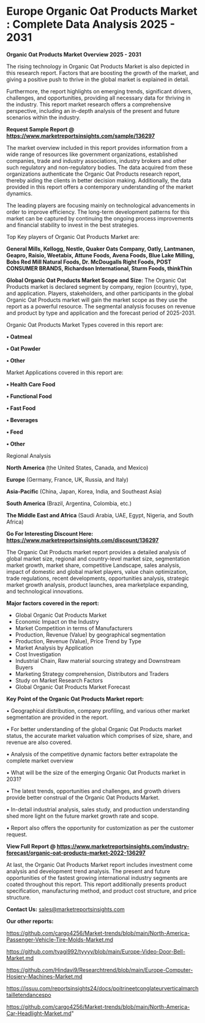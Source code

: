 # Europe Organic Oat Products Market : Complete Data Analysis 2025 - 2031

<Strong> Organic Oat Products Market Overview 2025 - 2031</strong>

The rising technology in Organic Oat Products Market is also depicted in this research report. Factors that are boosting the growth of the market, and giving a positive push to thrive in the global market is explained in detail.

Furthermore, the report highlights on emerging trends, significant drivers, challenges, and opportunities, providing all necessary data for thriving in the industry. This report market research offers a comprehensive perspective, including an in-depth analysis of the present and future scenarios within the industry.

<strong>Request Sample Report @ <a href=https://www.marketreportsinsights.com/sample/136297>https://www.marketreportsinsights.com/sample/136297</a></strong>

The market overview included in this report provides information from a wide range of resources like government organizations, established companies, trade and industry associations, industry brokers and other such regulatory and non-regulatory bodies. The data acquired from these organizations authenticate the Organic Oat Products research report, thereby aiding the clients in better decision making. Additionally, the data provided in this report offers a contemporary understanding of the market dynamics.

The leading players are focusing mainly on technological advancements in order to improve efficiency. The long-term development patterns for this market can be captured by continuing the ongoing process improvements and financial stability to invest in the best strategies.

Top Key players of Organic Oat Products Market are:

<strong>General Mills, Kellogg, Nestle, Quaker Oats Company, Oatly, Lantmanen, Geapro, Raisio, Weetabix, Attune Foods, Avena Foods, Blue Lake Milling, Bobs Red Mill Natural Foods, Dr. McDougalls Right Foods, POST CONSUMER BRANDS, Richardson International, Sturm Foods, thinkThin</strong>

<strong><b>Global Organic Oat Products Market Scope and Size:</b></strong>
The Organic Oat Products market is declared segment by company, region (country), type, and application. Players, stakeholders, and other participants in the global Organic Oat Products market will gain the market scope as they use the report as a powerful resource. The segmental analysis focuses on revenue and product by type and application and the forecast period of 2025-2031.

Organic Oat Products Market Types covered in this report are:

<strong>• Oatmeal

• Oat Powder

• Other</strong>

Market Applications covered in this report are:

<strong>• Health Care Food

• Functional Food

• Fast Food

• Beverages

• Feed

• Other</strong> 

Regional Analysis

<strong>North America</strong> (the United States, Canada, and Mexico)

<strong>Europe</strong> (Germany, France, UK, Russia, and Italy)

<strong>Asia-Pacific</strong> (China, Japan, Korea, India, and Southeast Asia)

<strong>South America</strong> (Brazil, Argentina, Colombia, etc.)

<strong>The Middle East and Africa</strong> (Saudi Arabia, UAE, Egypt, Nigeria, and South Africa)

<strong>Go For Interesting Discount Here: <a href=https://www.marketreportsinsights.com/discount/136297>https://www.marketreportsinsights.com/discount/136297</a></strong>

The Organic Oat Products market report provides a detailed analysis of global market size, regional and country-level market size, segmentation market growth, market share, competitive Landscape, sales analysis, impact of domestic and global market players, value chain optimization, trade regulations, recent developments, opportunities analysis, strategic market growth analysis, product launches, area marketplace expanding, and technological innovations.

<strong><b>Major factors covered in the report:</b></strong>
<ul>
  <li>Global Organic Oat Products Market </li>
  <li>Economic Impact on the Industry</li>
  <li>Market Competition in terms of Manufacturers</li>
  <li>Production, Revenue (Value) by geographical segmentation</li>
  <li>Production, Revenue (Value), Price Trend by Type</li>
  <li>Market Analysis by Application</li>
  <li>Cost Investigation</li>
  <li>Industrial Chain, Raw material sourcing strategy and Downstream Buyers</li>
  <li>Marketing Strategy comprehension, Distributors and Traders</li>
  <li>Study on Market Research Factors</li>
  <li>Global Organic Oat Products Market Forecast</li>
</ul>

<strong><b>Key Point of the Organic Oat Products Market report:</b></strong>

• Geographical distribution, company profiling, and various other market segmentation are provided in the report.

• For better understanding of the global Organic Oat Products market status, the accurate market valuation which comprises of size, share, and revenue are also covered.

• Analysis of the competitive dynamic factors better extrapolate the complete market overview

• What will be the size of the emerging Organic Oat Products market in 2031?

• The latest trends, opportunities and challenges, and growth drivers provide better construal of the Organic Oat Products Market.

• In-detail industrial analysis, sales study, and production understanding shed more light on the future market growth rate and scope.

• Report also offers the opportunity for customization as per the customer request.

<strong><b>View Full Report @ <a href=https://www.marketreportsinsights.com/industry-forecast/organic-oat-products-market-2022-136297>https://www.marketreportsinsights.com/industry-forecast/organic-oat-products-market-2022-136297</a></b></strong>


At last, the Organic Oat Products Market report includes investment come analysis and development trend analysis. The present and future opportunities of the fastest growing international industry segments are coated throughout this report. This report additionally presents product specification, manufacturing method, and product cost structure, and price structure.

<strong>Contact Us:</strong>
sales@marketreportsinsights.com

<strong>Our other reports:</strong>

<a href=https://github.com/cargo4256/Market-trends/blob/main/North-America-Passenger-Vehicle-Tire-Molds-Market.md>https://github.com/cargo4256/Market-trends/blob/main/North-America-Passenger-Vehicle-Tire-Molds-Market.md</a>

<a href=https://github.com/tyagi992/tyyyy/blob/main/Europe-Video-Door-Bell-Market.md>https://github.com/tyagi992/tyyyy/blob/main/Europe-Video-Door-Bell-Market.md</a>

<a href=https://github.com/Hindavi9/Researchtrend/blob/main/Europe-Computer-Hosiery-Machines-Market.md>https://github.com/Hindavi9/Researchtrend/blob/main/Europe-Computer-Hosiery-Machines-Market.md</a>

<a href=https://issuu.com/reportsinsights24/docs/poitrineetconglateurverticalmarchtailletendancespo>https://issuu.com/reportsinsights24/docs/poitrineetconglateurverticalmarchtailletendancespo</a>

<a href=https://github.com/cargo4256/Market-trends/blob/main/North-America-Car-Headlight-Market.md>https://github.com/cargo4256/Market-trends/blob/main/North-America-Car-Headlight-Market.md</a>"
